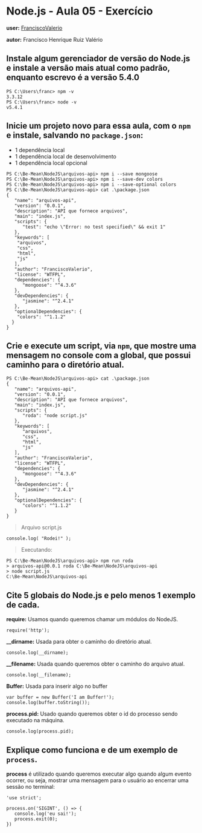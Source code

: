 # Node.js - Aula 05 - Exercício

**user:** [FranciscoValerio](https://github.com/FranciscoValerio)

**autor:** Francisco Henrique Ruiz Valério

## Instale algum gerenciador de versão do Node.js e instale a versão mais atual como padrão, enquanto escrevo é a versão 5.4.0

```
PS C:\Users\franc> npm -v
3.3.12
PS C:\Users\franc> node -v
v5.4.1
```

## Inicie um projeto novo para essa aula, com o `npm` e instale, salvando no `package.json`:

   * 1 dependência local
   * 1 dependência local de desenvolvimento
   * 1 dependência local opcional

```
PS C:\Be-Mean\NodeJS\arquivos-api> npm i --save mongoose
PS C:\Be-Mean\NodeJS\arquivos-api> npm i --save-dev colors
PS C:\Be-Mean\NodeJS\arquivos-api> npm i --save-optional colors
PS C:\Be-Mean\NodeJS\arquivos-api> cat .\package.json
{
   "name": "arquivos-api",
   "version": "0.0.1",
   "description": "API que fornece arquivos",
   "main": "index.js",
   "scripts": {
      "test": "echo \"Error: no test specified\" && exit 1"
   },
   "keywords": [
    "arquivos",
    "css",
    "html",
    "js"
   ],
   "author": "FranciscoValerio",
   "license": "WTFPL",
   "dependencies": {
      "mongoose": "^4.3.6"
   },
   "devDependencies": {
      "jasmine": "^2.4.1"
   },
   "optionalDependencies": {
    "colors": "^1.1.2"
  }
}
```

## Crie e execute um script, via `npm`, que mostre uma mensagem no console com a global, que possui caminho para o diretório atual.

```
PS C:\Be-Mean\NodeJS\arquivos-api> cat .\package.json
{
   "name": "arquivos-api",
   "version": "0.0.1",
   "description": "API que fornece arquivos",
   "main": "index.js",
   "scripts": {
      "roda": "node script.js"
   },
   "keywords": [
      "arquivos",
      "css",
      "html",
      "js"
   ],
   "author": "FranciscoValerio",
   "license": "WTFPL",
   "dependencies": {
      "mongoose": "^4.3.6"
   },
   "devDependencies": {
      "jasmine": "^2.4.1"
   },
   "optionalDependencies": {
      "colors": "^1.1.2"
   }
}
```


>Arquivo script.js
```JS
console.log( "Rodei!" );
```

> Executando:
```
PS C:\Be-Mean\NodeJS\arquivos-api> npm run roda
> arquivos-api@0.0.1 roda C:\Be-Mean\NodeJS\arquivos-api
> node script.js
C:\Be-Mean\NodeJS\arquivos-api
```

## Cite 5 globais do Node.js e pelo menos 1 exemplo de cada.

**require:** Usamos quando queremos chamar um módulos do NodeJS.
```JS
require('http');
```

**__dirname:** Usada para obter o caminho do diretório atual.
```JS
console.log(__dirname);
```

**__filename:** Usada quando queremos obter o caminho do arquivo atual.
```JS
console.log(__filename);
```

**Buffer:** Usada para inserir algo no buffer

```JS
var buffer = new Buffer('I am Buffer!');
console.log(buffer.toString());
```

**process.pid:** Usado quando queremos obter o id do processo sendo executado na máquina.
```JS
console.log(process.pid);
```

## Explique como funciona e de um exemplo de `process`.

**process** é utilizado quando queremos executar algo quando algum evento ocorrer, ou seja, mostrar uma mensagem para o usuário ao encerrar uma sessão no terminal:

```JS
'use strict';

process.on('SIGINT', () => {
   console.log('eu sai!');
   process.exit(0);
})
```
